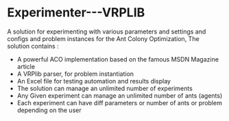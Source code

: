 # Experimenter---VRPLIB
A solution for experimenting with various parameters and settings and configs and problem instances for the Ant Colony Optimization, The solution contains : 
* A powerful ACO implementation based on the famous MSDN Magazine article
* A VRPlib parser, for problem instantiation
* An Excel file for testing automation and results display 
* The solution can manage an unlimited number of experiments
* Any Given experiment can manage an unlimited number of ants (agents)
* Each experiment can have diff parameters or number of ants or problem depending on the user
